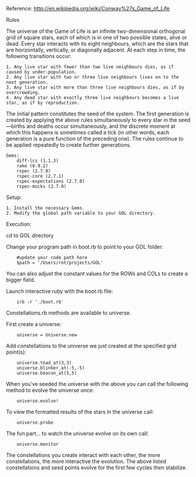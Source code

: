 Reference: http://en.wikipedia.org/wiki/Conway%27s_Game_of_Life

Rules

The universe of the Game of Life is an infinite two-dimensional orthogonal grid of square stars, each of which is in one of two possible states, alive or dead. Every star interacts with its eight neighbours, which are the stars that are horizontally, vertically, or diagonally adjacent. At each step in time, the following transitions occur:

    1. Any live star with fewer than two live neighbours dies, as if caused by under-population.
    2. Any live star with two or three live neighbours lives on to the next generation.
    3. Any live star with more than three live neighbours dies, as if by overcrowding.
    4. Any dead star with exactly three live neighbours becomes a live star, as if by reproduction.

The initial pattern constitutes the seed of the system. The first generation is created by applying the above rules simultaneously to every star in the seed—births and deaths occur simultaneously, and the discrete moment at which this happens is sometimes called a tick (in other words, each generation is a pure function of the preceding one). The rules continue to be applied repeatedly to create further generations.



	Gems:
		diff-lcs (1.1.3)
		rake (0.9.2)
		rspec (2.7.0)
		rspec-core (2.7.1)
		rspec-expectations (2.7.0)
		rspec-mocks (2.7.0)


Setup:

	1. Install the necessary Gems.
	2. Modify the global path variable to your GOL directory.

Execution:

cd to GOL directory

Change your program path in boot.rb to point to your GOL folder:

		#update your code path here
		$path = '/Users/rot/projects/GOL'
		
You can also adjust the constant values for the ROWs and COLs to create a bigger field.

Launch interactive ruby with the boot.rb file:
		
		irb -r './boot.rb'

Constellations.rb methods are available to universe.

First create a universe:

		universe = Universe.new

Add constellations to the universe we just created at the specified grid point(s):

		universe.toad_at(3,3)
		universe.blinker_at(-5,-5)
		universe.beacon_at(5,5)

When you've seeded the universe with the above you can call the following method to evolve the universe once:

		universe.evolve!

To view the formatted results of the stars in the universe call:

		universe.probe

The fun part... to watch the universe evolve on its own call:

		universe.monitor
		
The constellations you create interact with each other, the more constellations, the more interactive the evolution.
The above listed constellations and seed points evolve for the first few cycles then stabilize. 